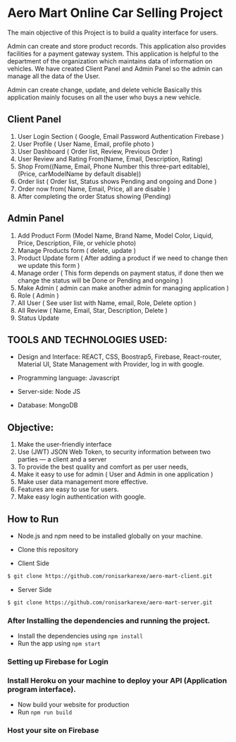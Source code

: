 # Aero Mart Online Car Selling Project
The main objective of this Project is to build a quality interface for users.

Admin can create and store product records. This application also provides facilities for a payment gateway system. This application is helpful to the department of the organization which maintains data of information on vehicles. We have created Client Panel and Admin Panel so the admin can manage all the data of the User. 

Admin can create change, update, and delete vehicle Basically this application mainly focuses on all the user who buys a new vehicle.

## Client Panel

1. User Login Section ( Google, Email Password Authentication Firebase )
2. User Profile ( User Name, Email, profile photo ) 
3. User Dashboard ( Order list, Review, Previous Order )
4. User Review and Rating From(Name, Email, Description, Rating)
5. Shop From((Name, Email, Phone Number this three-part editable), (Price, carModelName by default disable))
6. Order list ( Order list, Status shows Pending and ongoing and Done )
7. Order now from( Name, Email, Price, all are disable )
8. After completing the order Status showing (Pending)

## Admin Panel
1. Add Product Form (Model Name, Brand Name, Model Color, Liquid, Price, Description, File, or vehicle photo)
2. Manage Products form ( delete, update )
3. Product Update form ( After adding a product if we need to change then we update this form )
4. Manage order ( This form depends on payment status, if done then we change the status will be Done or Pending and ongoing )
5. Make Admin ( admin can make another admin for managing application )
6. Role ( Admin )
6. All User ( See user list with Name, email, Role, Delete option )
7. All Review ( Name, Email, Star, Description, Delete )
8. Status Update


## TOOLS AND TECHNOLOGIES USED:

- Design and Interface: REACT, CSS, Boostrap5, Firebase, React-router, Material UI, State Management with Provider, log in with google.

- Programming language: Javascript
- Server-side: Node JS

- Database: MongoDB

## Objective:
1. Make the user-friendly interface
2. Use (JWT) JSON Web Token, to security information between two parties — a client and a server
3. To provide the best quality and comfort as per user needs,
4. Make it easy to use for admin ( User and Admin in one application )
5. Make user data management more effective.
6. Features are easy to use for users.
7. Make easy login authentication with google.


## How to Run

- Node.js and npm need to be installed globally on your machine.
- Clone this repository

- Client Side
```sh
$ git clone https://github.com/ronisarkarexe/aero-mart-client.git
```
- Server Side 
```sh
$ git clone https://github.com/ronisarkarexe/aero-mart-server.git
```
### After Installing the dependencies and running the project.

- Install the dependencies using `npm install`
- Run the app using `npm start`


### Setting up Firebase for Login

### Install Heroku on your machine to deploy your API (Application program interface).

- Now build your website for production
- Run `npm run build`

### Host your site on Firebase